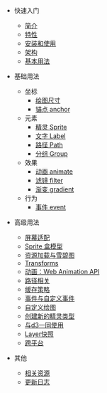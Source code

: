 * 快速入门
  * [简介](/zh-cn/index#简介)
  * [特性](/zh-cn/index#特性)
  * [安装和使用](/zh-cn/index#安装和使用)
  * [架构](/zh-cn/index#架构)
  * [基本用法](/zh-cn/index#基本用法)

* 基础用法
  * 坐标
    * [绘图尺寸](/zh-cn/layer#绘图尺寸)
    * [锚点 anchor](/zh-cn/layer#锚点-anchor)
  * 元素
    * [精灵 Sprite](/zh-cn/elements#精灵-Sprite)
    * [文字 Label](/zh-cn/elements#文字-Label)
    * [路径 Path](/zh-cn/elements#路径-Path)
    * [分组 Group](/zh-cn/elements#分组-Group)
  * 效果
    * [动画 animate](/zh-cn/effect#动画-animate)
    * [滤镜 filter](/zh-cn/effect#滤镜-filter)
    * [渐变 gradient](/zh-cn/effect#渐变-gradient)
  * 行为
    * [事件 event](/zh-cn/behavior#事件-event)

* 高级用法
  * [屏幕适配](/zh-cn/guide/resolution)
  * [Sprite 盒模型](/zh-cn/guide/boxmodel)
  * [资源加载与雪碧图](/zh-cn/guide/resource)
  * [Transforms](/zh-cn/guide/transforms)
  * [动画：Web Animation API](/zh-cn/guide/animations)
  * [路径相关](/zh-cn/guide/path)
  * [缓存策略](/zh-cn/guide/cache)
  * [事件与自定义事件](/zh-cn/guide/events)
  * [自定义绘图](/zh-cn/guide/userdraw)
  * [创建新的精灵类型](/zh-cn/guide/nodes)
  * [与d3一同使用](/zh-cn/guide/d3)
  * [Layer快照](/zh-cn/guide/snapshot)
  * [跨平台](/zh-cn/guide/platforms)

* 其他
  * [相关资源](/zh-cn/resource)
  * [更新日志](/zh-cn/changelog)
